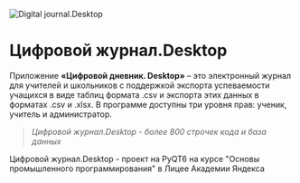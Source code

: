 
<p><img align="center" src="https://readme-typing-svg.herokuapp.com?font=Fira+Code&pause=1300&color=9561CE&width=435&lines=%F0%9F%91%8B+Hi%2C+it's+Digital+journal+Desktop+%F0%9F%8F%86" alt="Digital journal.Desktop" /></p>

# Цифровой журнал.Desktop

Приложение **«Цифровой дневник. Desktop»** – это электронный журнал для учителей и школьников с поддержкой экспорта успеваемости учащихся в виде таблиц формата .csv и экспорта этих данных в форматах .csv и .xlsx. В программе доступны три уровня прав: ученик, учитель и администратор.
<br>

>_Цифровой журнал.Desktop - более 800 строчек кода и база данных_

Цифровой журнал.Desktop - проект на PyQT6 на курсе "Основы промышленного программирования" в Лицее Академии Яндекса
